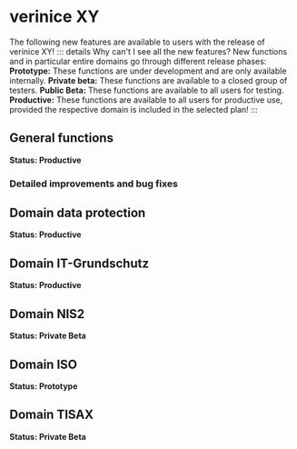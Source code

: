 <!-- © 2024 The Project Contributors - see AUTHORS.txt -->
# verinice XY

The following new features are available to users with the release of verinice XY!
::: details Why can't I see all the new features?
New functions and in particular entire domains go through different release phases:
**Prototype:** These functions are under development and are only available internally.
**Private beta:** These functions are available to a closed group of testers.
**Public Beta:** These functions are available to all users for testing.
**Productive:** These functions are available to all users for productive use, provided the respective domain is included in the selected plan!
:::

## General functions

**Status: Productive**

### Detailed improvements and bug fixes

## Domain data protection
**Status: Productive**

## Domain IT-Grundschutz
**Status: Productive**

## Domain NIS2
**Status: Private Beta**

## Domain ISO
**Status: Prototype**

## Domain TISAX
**Status: Private Beta**

